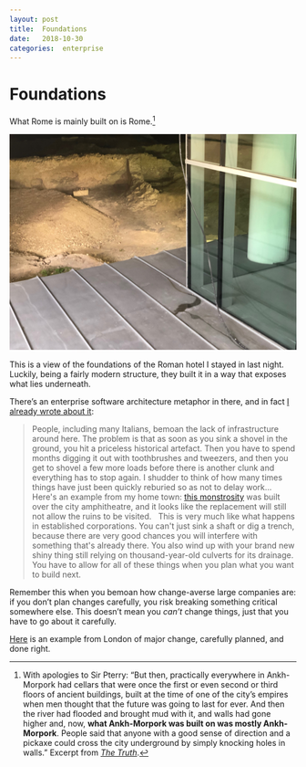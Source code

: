 ```yaml
---
layout: post
title:  Foundations 
date:   2018-10-30 
categories:  enterprise 
---
```


# Foundations


What Rome is mainly built on is Rome.[^1] 

![](/images/IMG_1050.JPG)

This is a view of the foundations of the Roman hotel I stayed in last night. Luckily, being a fairly modern structure, they built it in a way that exposes what lies underneath.

There’s an enterprise software architecture metaphor in there, and in fact [I already wrote about it]():

> People, including many Italians, bemoan the lack of infrastructure around here. The problem is that as soon as you sink a shovel in the ground, you hit a priceless historical artefact. Then you have to spend months digging it out with toothbrushes and tweezers, and then you get to shovel a few more loads before there is another clunk and everything has to stop again. I shudder to think of how many times things have just been quickly reburied so as not to delay work... Here's an example from my home town: [this monstrosity](<http://www.piacenzasera.it/politica-cittadina/palazzo-ex-enel-transennato-pronto-demolizione-foto.jspurl>) was built over the city amphitheatre, and it looks like the replacement will still not allow the ruins to be visited.
> 
> This is very much like what happens in established corporations. You can't just sink a shaft or dig a trench, because there are very good chances you will interfere with something that's already there. You also wind up with your brand new shiny thing still relying on thousand-year-old culverts for its drainage. You have to allow for all of these things when you plan what you want to build next.

Remember this when you bemoan how change-averse large companies are: if you don’t plan changes carefully, you risk breaking something critical somewhere else. This doesn’t mean you *can’t* change things, just that you have to go about it carefully.

[Here](<https://www.ianvisits.co.uk/blog/2018/10/09/behind-the-scenes-at-london-undergrounds-bank-tube-station-upgrade/>) is an example from London of major change, carefully planned, and done right.

[^1]: With apologies to Sir Pterry: “But then, practically everywhere in Ankh-Morpork had cellars that were once the first or even second or third floors of ancient buildings, built at the time of one of the city’s empires when men thought that the future was going to last for ever. And then the river had flooded and brought mud with it, and walls had gone higher and, now, **what Ankh-Morpork was built on was mostly Ankh-Morpork**. People said that anyone with a good sense of direction and a pickaxe could cross the city underground by simply knocking holes in walls.” Excerpt from [*The Truth*](<https://www.terrypratchettbooks.com/book/the-truth/>).

